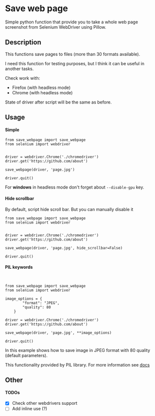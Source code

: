 # Save web page
Simple python function that provide you to take a whole web page screenshot from Selenium WebDriver using Pillow.

## Description

This functions save pages to files (more than 30 formats available).

I need this function for testing purposes, but I think it can be useful in another tasks.

Check work with:
* Firefox (with headless mode)
* Chrome (with headless mode)

State of driver after script will be the same as before.

## Usage
#### Simple

```
from save_webpage import save_webpage
from selenium import webdriver


driver = webdriver.Chrome('./chromedriver')
driver.get('https://github.com/about')

save_webpage(driver, 'page.jpg')

driver.quit()
```

For **windows** in headless mode don't forget about `--disable-gpu` key.
#### Hide scrollbar
By default, script hide scroll bar. But you can manually disable it
```
from save_webpage import save_webpage
from selenium import webdriver


driver = webdriver.Chrome('./chromedriver')
driver.get('https://github.com/about')

save_webpage(driver, 'page.jpg', hide_scrollbar=False)

driver.quit()

```
#### PIL keywords

```


from save_webpage import save_webpage
from selenium import webdriver

image_options = {
        "format": "JPEG",
        "quality": 80
    }

driver = webdriver.Chrome('./chromedriver')
driver.get('https://github.com/about')

save_webpage(driver, 'page.jpg', **image_options)

driver.quit()
```

In this example shows how to save image in JPEG format with 80 quality (default parameters).

This functionality provided by PIL library. For more information see [docs](http://pillow.readthedocs.io/en/3.1.x/handbook/image-file-formats.html)

## Other
#### TODOs

- [x] Check other webdrivers support
- [ ] Add inline use (?)
